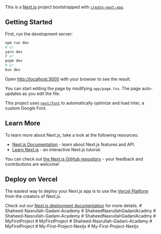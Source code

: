 This is a [Next.js](https://nextjs.org/) project bootstrapped with [`create-next-app`](https://github.com/vercel/next.js/tree/canary/packages/create-next-app).

## Getting Started

First, run the development server:

```bash
npm run dev
# or
yarn dev
# or
pnpm dev
# or
bun dev
```

Open [http://localhost:3000](http://localhost:3000) with your browser to see the result.

You can start editing the page by modifying `app/page.tsx`. The page auto-updates as you edit the file.

This project uses [`next/font`](https://nextjs.org/docs/basic-features/font-optimization) to automatically optimize and load Inter, a custom Google Font.

## Learn More

To learn more about Next.js, take a look at the following resources:

- [Next.js Documentation](https://nextjs.org/docs) - learn about Next.js features and API.
- [Learn Next.js](https://nextjs.org/learn) - an interactive Next.js tutorial.

You can check out [the Next.js GitHub repository](https://github.com/vercel/next.js/) - your feedback and contributions are welcome!

## Deploy on Vercel

The easiest way to deploy your Next.js app is to use the [Vercel Platform](https://vercel.com/new?utm_medium=default-template&filter=next.js&utm_source=create-next-app&utm_campaign=create-next-app-readme) from the creators of Next.js.

Check out our [Next.js deployment documentation](https://nextjs.org/docs/deployment) for more details.
#   S h a h e e d - N a s r u l l a h - G a d a n i - A c a d e m y  
 #   S h a h e e d N a s r u l l a h G a d a n i A c a d m y  
 #   S h a h e e d - N a s r u l l a h - G a d a n i - A c a d e m y  
 #   S h a h e e d N a s r u l l a h G a d a n i A c a d m y  
 #   M y F i r s t P r o j e c t  
 #   M y F i r s t P r o j e c t  
 #   S h a h e e d - N a s r u l l a h - G a d a n i - A c a d e m y  
 #   M y F i r s t P r o j e c t  
 #   M y - F i r s t - P r o j e c t - N e x t j s  
 #   M y - F i r s t - P r o j e c t - N e x t j s  
 